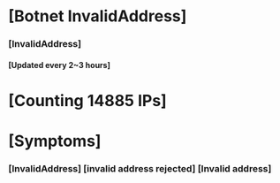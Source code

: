 # [Botnet InvalidAddress]
### [InvalidAddress]
#### [Updated every 2~3 hours]

# [Counting 14885 IPs]

# [Symptoms] 

###   [InvalidAddress] [invalid address rejected] [Invalid address]
